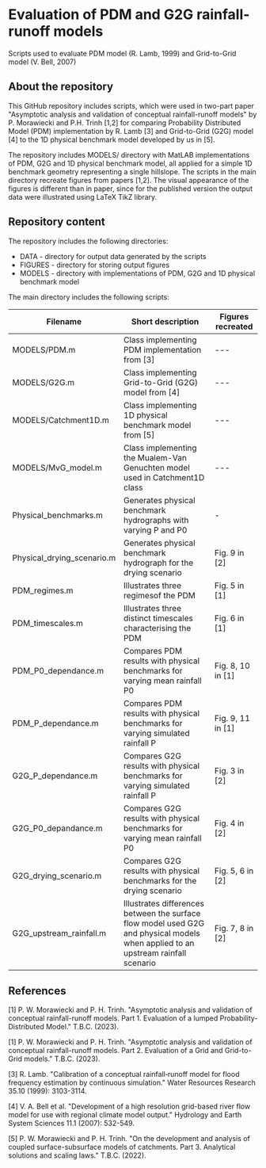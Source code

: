 # Evaluation of PDM and G2G rainfall-runoff models
Scripts used to evaluate PDM model (R. Lamb, 1999) and Grid-to-Grid model (V. Bell, 2007)

## About the repository

This GitHub repository includes scripts, which were used in two-part paper "Asymptotic analysis and validation of conceptual rainfall-runoff models" by P. Morawiecki and P.H. Trinh [1,2] for comparing Probability Distributed Model (PDM) implementation by R. Lamb [3] and Grid-to-Grid (G2G) model [4] to the 1D physical benchmark model developed by us in [5].

The repository includes MODELS/ directory with MatLAB implementations of PDM, G2G and 1D physical benchmark model, all applied for a simple 1D benchmark geometry representing a single hillslope. The scripts in the main directory recreate figures from papers [1,2]. The visual appearance of the figures is different than in paper, since for the published version the output data were illustrated using LaTeX TikZ library.

## Repository content

The repository includes the following directories:

* DATA - directory for output data generated by the scripts
* FIGURES - directory for storing output figures
* MODELS - directory with implementations of PDM, G2G and 1D physical benchmark model

The main directory includes the following scripts:

| Filename | Short description | Figures recreated |
| ---      | ---       | ---       |
| MODELS/PDM.m | Class implementing PDM implementation from [3]       | ---       |
| MODELS/G2G.m | Class implementing Grid-to-Grid (G2G) model from [4] | ---       |
| MODELS/Catchment1D.m | Class implementing 1D physical benchmark model from [5] | ---       |
| MODELS/MvG_model.m | Class implementing the Mualem-Van Genuchten model used in Catchment1D class | ---       |
| Physical_benchmarks.m | Generates physical benchmark hydrographs with varying P and P0 | - |
| Physical_drying_scenario.m | Generates physical benchmark hydrograph for the drying scenario | Fig. 9 in [2] |
| PDM_regimes.m | Illustrates three regimesof the PDM | Fig. 5 in [1] |
| PDM_timescales.m | Illustrates three distinct timescales characterising the PDM | Fig. 6 in [1] |
| PDM_P0_dependance.m | Compares PDM results with physical benchmarks for varying mean rainfall P0 | Fig. 8, 10 in [1] |
| PDM_P_dependance.m | Compares PDM results with physical benchmarks for varying simulated rainfall P  | Fig. 9, 11 in [1] |
| G2G_P_dependance.m | Compares G2G results with physical benchmarks for varying simulated rainfall P | Fig. 3 in [2] |
| G2G_P0_depandance.m | Compares G2G results with physical benchmarks for varying mean rainfall P0 | Fig. 4 in [2] |
| G2G_drying_scenario.m | Compares G2G results with physical benchmarks for the drying scenario | Fig. 5, 6 in [2] |
| G2G_upstream_rainfall.m | Illustrates differences between the surface flow model used G2G and physical models when applied to an upstream rainfall scenario | Fig. 7, 8 in [2] |

## References

<a id="1">[1]</a> P. W. Morawiecki and P. H. Trinh. "Asymptotic analysis and validation of conceptual rainfall-runoff models. Part 1. Evaluation of a lumped Probability-Distributed Model." T.B.C. (2023).

<a id="1">[1]</a> P. W. Morawiecki and P. H. Trinh. "Asymptotic analysis and validation of conceptual rainfall-runoff models. Part 2. Evaluation of a Grid and Grid-to-Grid models." T.B.C. (2023).

<a id="1">[3]</a> R. Lamb. "Calibration of a conceptual rainfall‐runoff model for flood frequency estimation by continuous simulation." Water Resources Research 35.10 (1999): 3103-3114.

<a id="1">[4]</a> V. A. Bell et al. "Development of a high resolution grid-based river flow model for use with regional climate model output." Hydrology and Earth System Sciences 11.1 (2007): 532-549.

<a id="1">[5]</a> P. W. Morawiecki and P. H. Trinh. "On the development and analysis of coupled surface-subsurface models of catchments. Part 3. Analytical solutions and scaling laws." T.B.C. (2022).
